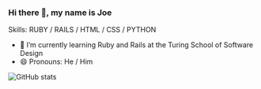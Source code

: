 ### Hi there 👋, my name is Joe

Skills: RUBY / RAILS / HTML / CSS / PYTHON

- 🌱 I’m currently learning Ruby and Rails at the Turing School of Software Design 
- 😄 Pronouns: He / Him   

![GitHub stats](https://github-readme-stats.vercel.app/api?username=josephhilby&show_icons=true)  

<!----
[<img src='https://cdn.jsdelivr.net/npm/simple-icons@3.0.1/icons/linkedin.svg' alt='linkedin' height='40'>](https://www.linkedin.com/in/josephmhilby/) [<img src='https://cdn.jsdelivr.net/npm/simple-icons@3.0.1/icons/gmail.svg' alt='gmail' height='40'>](mailto:joseph.hilby@gmail.com) [<img src='https://cdn.jsdelivr.net/npm/simple-icons@3.0.1/icons/github.svg' alt='github' height='40'>](https://github.com/josephhilby) 

[![LinkedIn: josephmhilby][linkedin-badge]][LinkedIn]
[![Email: Joseph.Hilby@gmail.com][gmail-badge]][gmail]
[![GitHub: josephhilby][github-follow-badge]][GitHub]

